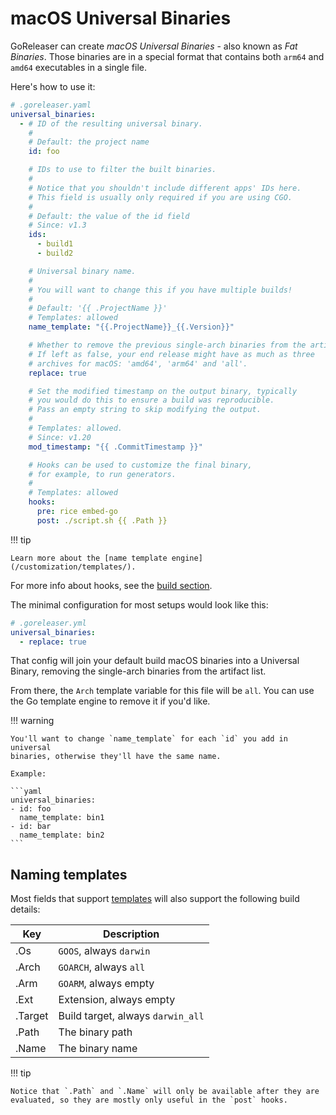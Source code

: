 # macOS Universal Binaries

GoReleaser can create _macOS Universal Binaries_ - also known as _Fat Binaries_.
Those binaries are in a special format that contains both `arm64` and `amd64`
executables in a single file.

Here's how to use it:

```yaml
# .goreleaser.yaml
universal_binaries:
  - # ID of the resulting universal binary.
    #
    # Default: the project name
    id: foo

    # IDs to use to filter the built binaries.
    #
    # Notice that you shouldn't include different apps' IDs here.
    # This field is usually only required if you are using CGO.
    #
    # Default: the value of the id field
    # Since: v1.3
    ids:
      - build1
      - build2

    # Universal binary name.
    #
    # You will want to change this if you have multiple builds!
    #
    # Default: '{{ .ProjectName }}'
    # Templates: allowed
    name_template: "{{.ProjectName}}_{{.Version}}"

    # Whether to remove the previous single-arch binaries from the artifact list.
    # If left as false, your end release might have as much as three
    # archives for macOS: 'amd64', 'arm64' and 'all'.
    replace: true

    # Set the modified timestamp on the output binary, typically
    # you would do this to ensure a build was reproducible.
    # Pass an empty string to skip modifying the output.
    #
    # Templates: allowed.
    # Since: v1.20
    mod_timestamp: "{{ .CommitTimestamp }}"

    # Hooks can be used to customize the final binary,
    # for example, to run generators.
    #
    # Templates: allowed
    hooks:
      pre: rice embed-go
      post: ./script.sh {{ .Path }}
```

!!! tip

    Learn more about the [name template engine](/customization/templates/).

For more info about hooks, see the [build section](./builds.md#build-hooks).

The minimal configuration for most setups would look like this:

```yaml
# .goreleaser.yml
universal_binaries:
  - replace: true
```

That config will join your default build macOS binaries into a Universal Binary,
removing the single-arch binaries from the artifact list.

From there, the `Arch` template variable for this file will be `all`.
You can use the Go template engine to remove it if you'd like.

!!! warning

    You'll want to change `name_template` for each `id` you add in universal
    binaries, otherwise they'll have the same name.

    Example:

    ```yaml
    universal_binaries:
    - id: foo
      name_template: bin1
    - id: bar
      name_template: bin2
    ```

## Naming templates

Most fields that support [templates](/customization/templates/) will also
support the following build details:

<!-- to format the tables, use: https://tabletomarkdown.com/format-markdown-table/ -->

| Key     | Description                       |
| ------- | --------------------------------- |
| .Os     | `GOOS`, always `darwin`           |
| .Arch   | `GOARCH`, always `all`            |
| .Arm    | `GOARM`, always empty             |
| .Ext    | Extension, always empty           |
| .Target | Build target, always `darwin_all` |
| .Path   | The binary path                   |
| .Name   | The binary name                   |

!!! tip

    Notice that `.Path` and `.Name` will only be available after they are
    evaluated, so they are mostly only useful in the `post` hooks.
